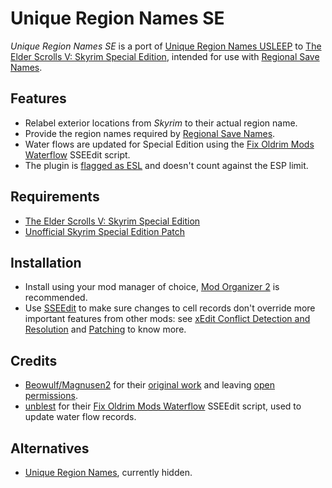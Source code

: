 # Unique Region Names SE

_Unique Region Names SE_ is a port of [Unique Region Names USLEEP] to
[The Elder Scrolls V: Skyrim Special Edition][Skyrim Special Edition], intended
for use with [Regional Save Names].

## Features

- Relabel exterior locations from _Skyrim_ to their actual region name.
- Provide the region names required by [Regional Save Names].
- Water flows are updated for Special Edition using the
  [Fix Oldrim Mods Waterflow] SSEEdit script.
- The plugin is [flagged as ESL][ESL] and doesn't count against the ESP limit.

## Requirements

- [The Elder Scrolls V: Skyrim Special Edition][Skyrim Special Edition]
- [Unofficial Skyrim Special Edition Patch][USSEP]

## Installation

- Install using your mod manager of choice, [Mod Organizer 2] is recommended.
- Use [SSEEdit] to make sure changes to cell records don't override more
  important features from other mods: see
  [xEdit Conflict Detection and Resolution][#1] and [Patching][#2] to know
  more.

## Credits

- [Beowulf/Magnusen2][Magnusen2] for their
  [original work][Unique Region Names USLEEP] and leaving
  [open permissions][#3].
- [unblest] for their [Fix Oldrim Mods Waterflow] SSEEdit script, used to
  update water flow records.

## Alternatives

- [Unique Region Names], currently hidden.


[Skyrim Special Edition]: https://store.steampowered.com/app/489830
[Unique Region Names USLEEP]: https://www.nexusmods.com/skyrim/mods/79009
[Regional Save Names]: https://www.nexusmods.com/skyrimspecialedition/mods/49698
[ESL]: https://www.creationkit.com/fallout4/index.php?title=Data_File#Light_Plugin
[USSEP]: https://www.nexusmods.com/skyrimspecialedition/mods/266
[Mod Organizer 2]: https://github.com/ModOrganizer2/modorganizer
[SSEEdit]: https://github.com/TES5Edit/TES5Edit
[#1]: https://tes5edit.github.io/docs/5-conflict-detection-and-resolution.html
[#2]: https://www.reddit.com/r/skyrimmods/wiki/patching
[Magnusen2]: https://www.nexusmods.com/skyrim/users/7077665
[unblest]: https://www.nexusmods.com/skyrimspecialedition/users/486452
[Fix Oldrim Mods Waterflow]: https://www.nexusmods.com/skyrimspecialedition/mods/5221
[#3]: https://web.archive.org/web/20211002105841/https://forums.nexusmods.com/index.php?/topic/4893655-unique-region-names-usleep/page-4#entry44963285
[Unique Region Names]: https://www.nexusmods.com/skyrimspecialedition/mods/11750
